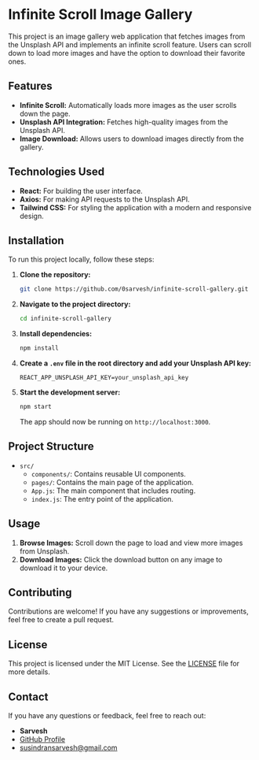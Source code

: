 # Infinite Scroll Image Gallery

This project is an image gallery web application that fetches images from the Unsplash API and implements an infinite scroll feature. Users can scroll down to load more images and have the option to download their favorite ones.

## Features

- **Infinite Scroll:** Automatically loads more images as the user scrolls down the page.
- **Unsplash API Integration:** Fetches high-quality images from the Unsplash API.
- **Image Download:** Allows users to download images directly from the gallery.

## Technologies Used

- **React:** For building the user interface.
- **Axios:** For making API requests to the Unsplash API.
- **Tailwind CSS:** For styling the application with a modern and responsive design.

## Installation

To run this project locally, follow these steps:

1. **Clone the repository:**

   ```bash
   git clone https://github.com/0sarvesh/infinite-scroll-gallery.git
   ```

2. **Navigate to the project directory:**

   ```bash
   cd infinite-scroll-gallery
   ```

3. **Install dependencies:**

   ```bash
   npm install
   ```

4. **Create a `.env` file in the root directory and add your Unsplash API key:**

   ```
   REACT_APP_UNSPLASH_API_KEY=your_unsplash_api_key
   ```

5. **Start the development server:**

   ```bash
   npm start
   ```

   The app should now be running on `http://localhost:3000`.

## Project Structure

- `src/`
  - `components/`: Contains reusable UI components.
  - `pages/`: Contains the main page of the application.
  - `App.js`: The main component that includes routing.
  - `index.js`: The entry point of the application.

## Usage

1. **Browse Images:** Scroll down the page to load and view more images from Unsplash.
2. **Download Images:** Click the download button on any image to download it to your device.

## Contributing

Contributions are welcome! If you have any suggestions or improvements, feel free to create a pull request.

## License

This project is licensed under the MIT License. See the [LICENSE](LICENSE) file for more details.

## Contact

If you have any questions or feedback, feel free to reach out:

- **Sarvesh**
- [GitHub Profile](https://github.com/0sarvesh)
- susindransarvesh@gmail.com
